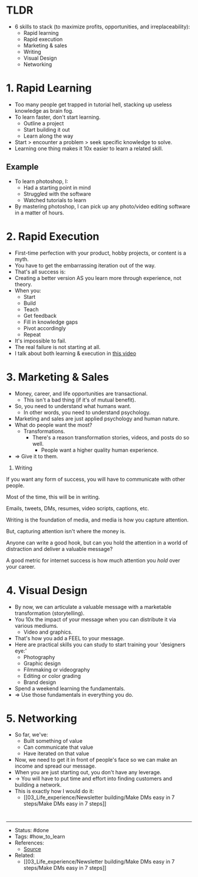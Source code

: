 # TLDR
- 6 skills to stack (to maximize profits, opportunities, and irreplaceability):
	- Rapid learning
	- Rapid execution
	- Marketing & sales
	- Writing
	- Visual Design
	- Networking

# 1. Rapid Learning
- Too many people get trapped in tutorial hell, stacking up useless knowledge as brain fog.
- To learn faster, don't start learning.
	- Outline a project
	- Start building it out
	- Learn along the way
- Start > encounter a problem > seek specific knowledge to solve.
- Learning one thing makes it 10x easier to learn a related skill.

## Example
- To learn photoshop, I:
	- Had a starting point in mind
	- Struggled with the software
	- Watched tutorials to learn
- By mastering photoshop, I can pick up any photo/video editing software in a matter of hours.

# 2. Rapid Execution
- First-time perfection with your product, hobby projects, or content is a myth.
- You have to get the embarrassing iteration out of the way.
- That's all success is:
- Creating a better version AS you learn more through experience, not theory.
- When you:
	- Start
	- Build
	- Teach
	- Get feedback
	- Fill in knowledge gaps
	- Pivot accordingly
	- Repeat
- It's impossible to fail.
- The real failure is not starting at all.
- I talk about both learning & execution in [this video](https://youtu.be/2L0TjTIHEFo)

# 3. Marketing & Sales
- Money, career, and life opportunities are transactional.
	- This isn't a bad thing (if it's of mutual benefit).
- So, you need to understand what humans want.
	- In other words, you need to understand psychology.
- Marketing and sales are just applied psychology and human nature.
- What do people want the most?
	- Transformations.
		- There's a reason transformation stories, videos, and posts do so well.
			- People want a higher quality human experience.
- => Give it to them.

1. Writing

If you want any form of success, you will have to communicate with other people.

Most of the time, this will be in writing.

Emails, tweets, DMs, resumes, video scripts, captions, etc.

Writing is the foundation of media, and media is how you capture attention.

But, capturing attention isn't where the money is.

Anyone can write a good hook, but can you hold the attention in a world of distraction and deliver a valuable message?

A good metric for internet success is how much attention you *hold* over your career.

# 4. Visual Design
- By now, we can articulate a valuable message with a marketable transformation (storytelling).
- You 10x the impact of your message when you can distribute it via various mediums.
	- Video and graphics.
- That's how you add a FEEL to your message.
- Here are practical skills you can study to start training your 'designers eye:'
	- Photography
	- Graphic design
	- Filmmaking or videography
	- Editing or color grading
	- Brand design
- Spend a weekend learning the fundamentals.
- => Use those fundamentals in everything you do.

# 5. Networking
- So far, we've:
	- Built something of value
	- Can communicate that value
	- Have iterated on that value
- Now, we need to get it in front of people's face so we can make an income and spread our message.
- When you are just starting out, you don't have any leverage.
- -> You will have to put time and effort into finding customers and building a network.
- This is exactly how I would do it:
	- [[03_Life_experience/Newsletter building/Make DMs easy in 7 steps/Make DMs easy in 7 steps]]

#
---
- Status: #done
- Tags: #how_to_learn
- References:
	- [Source](https://twitter.com/thedankoe/status/1597615967131078656)
- Related:
	- [[03_Life_experience/Newsletter building/Make DMs easy in 7 steps/Make DMs easy in 7 steps]]
